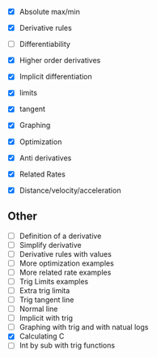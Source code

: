 - [x] Absolute max/min
- [x] Derivative rules
- [ ] Differentiability
- [x] Higher order derivatives
- [x] Implicit differentiation
- [x] limits
- [x] tangent
- [x] Graphing
- [x] Optimization
- [x] Anti derivatives
- [x] Related Rates
- [x]  Distance/velocity/acceleration


## Other
- [ ] Definition of a derivative
- [ ] Simplify derivative 
- [ ] Derivative rules with values
- [ ] More optimization examples
- [ ] More related rate examples
- [ ] Trig Limits examples
- [ ] Extra trig limita
- [ ] Trig tangent line
- [ ] Normal line
- [ ] Implicit with trig
- [ ] Graphing with trig and  with natual logs
- [x] Calculating C
- [ ] Int by sub with trig functions
